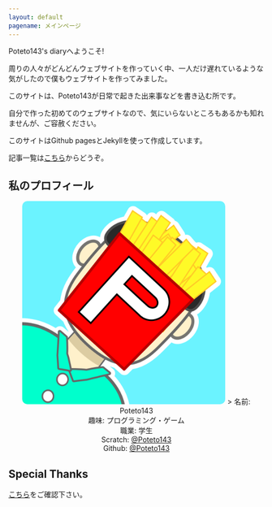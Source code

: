 ```yaml
---
layout: default
pagename: メインページ
---
```

Poteto143's diaryへようこそ!

周りの人々がどんどんウェブサイトを作っていく中、一人だけ遅れているような気がしたので僕もウェブサイトを作ってみました。

このサイトは、Poteto143が日常で起きた出来事などを書き込む所です。

自分で作った初めてのウェブサイトなので、気にいらないところもあるかも知れませんが、ご容赦ください。

このサイトはGithub pagesとJekyllを使って作成しています。

記事一覧は<a href="posts">こちら</a>からどうぞ。

## 私のプロフィール
<center>
<img src="assets/images/Icon.png" width="400px" height="400px" style=" border-radius: 10px;">
<br<>>
名前: Poteto143
<br>
趣味: プログラミング・ゲーム
<br>
職業: 学生
<br>
Scratch: <a href="https://scratch.mit.edu/users/Poteto143/">@Poteto143</a>
<br>
Github: <a href="https://github.com/Poteto143">@Poteto143</a>
</center>

## Special Thanks
<a href="credit">こちら</a>をご確認下さい。